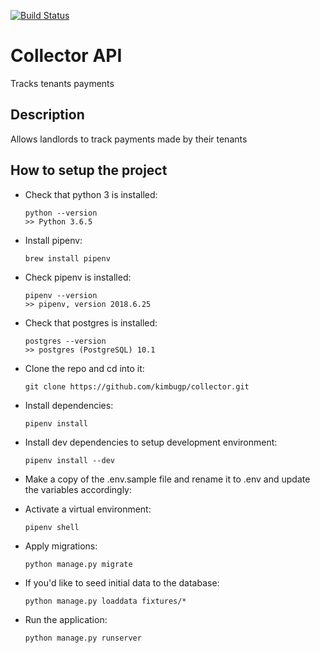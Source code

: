 [![Build Status](https://travis-ci.com/kimbugp/collector.svg?token=qaBKMRpXjcSqxNFYXbYq&branch=develop)](https://travis-ci.com/kimbugp/collector)
# Collector API
Tracks tenants payments

## Description 
Allows landlords to track payments made by their tenants 

## How to setup the project 
-   Check that python 3 is installed:

    ```
    python --version
    >> Python 3.6.5
    ```

-   Install pipenv:

    ```
    brew install pipenv
    ```

-   Check pipenv is installed:
    ```
    pipenv --version
    >> pipenv, version 2018.6.25
    ```
-   Check that postgres is installed:

    ```
    postgres --version
    >> postgres (PostgreSQL) 10.1
    ```
-   Clone the  repo and cd into it:

    ```
    git clone https://github.com/kimbugp/collector.git
    ```

-   Install dependencies:

    ```
    pipenv install
    ```

-   Install dev dependencies to setup development environment:

    ```
    pipenv install --dev
    ```
-   Make a copy of the .env.sample file and rename it to .env and update the variables accordingly:

-   Activate a virtual environment:

    ```
    pipenv shell
    ```

-   Apply migrations:

    ```
    python manage.py migrate
    ```

-   If you'd like to seed initial data to the database:

    ```
    python manage.py loaddata fixtures/*
    ```

*   Run the application:

    ```
    python manage.py runserver
    ```